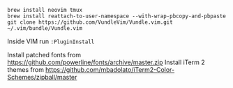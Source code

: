 
```
brew install neovim tmux
brew install reattach-to-user-namespace --with-wrap-pbcopy-and-pbpaste
git clone https://github.com/VundleVim/Vundle.vim.git ~/.vim/bundle/Vundle.vim
```

Inside VIM run `:PluginInstall`

Install patched fonts from https://github.com/powerline/fonts/archive/master.zip
Install iTerm 2 themes from https://github.com/mbadolato/iTerm2-Color-Schemes/zipball/master
